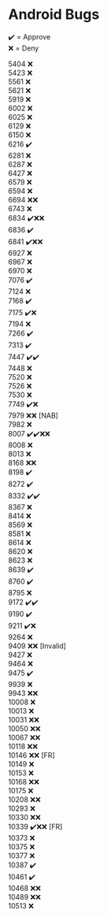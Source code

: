 # Android Bugs

✔️ = Approve  
❌ = Deny

5404 ❌  
5423 ❌  
5561 ❌  
5621 ❌  
5919 ❌  
6002 ❌  
6025 ❌  
6129 ❌  
6150 ❌  
6216 ✔️  
6281 ❌  
6287 ❌  
6427 ❌  
6579 ❌  
6594 ❌  
6694 ❌❌  
6743 ❌  
6834 ✔️❌❌  
6836 ✔️  
6841 ✔️❌❌  
6927 ❌  
6967 ❌  
6970 ❌  
7076 ✔️  
7124 ❌  
7168 ✔️  
7175 ✔️❌  
7194 ❌  
7266 ✔️  
7313 ✔️  
7447 ✔️✔️  
7448 ❌  
7520 ❌  
7526 ❌  
7530 ❌  
7749 ✔️❌  
7979 ❌❌ [NAB]  
7982 ❌  
8007 ✔️✔️❌❌  
8008 ❌  
8013 ❌  
8168 ❌❌  
8198 ✔️  
8272 ✔️  
8332 ✔️✔️  
8367 ❌  
8414 ❌  
8569 ❌  
8581 ❌  
8614 ❌  
8620 ❌  
8623 ❌  
8639 ✔️  
8760 ✔️  
8795 ❌  
9172 ✔️✔️  
9190 ✔️  
9211 ✔️❌  
9264 ❌  
9409 ❌❌ [Invalid]  
9427 ❌  
9464 ❌  
9475 ✔️  
9939 ❌  
9943 ❌❌  
10008 ❌  
10013 ❌  
10031 ❌❌  
10050 ❌❌  
10067 ❌❌  
10118 ❌❌  
10146 ❌❌ [FR]  
10149 ❌  
10153 ❌  
10168 ❌❌  
10175 ❌  
10208 ❌❌  
10293 ❌  
10330 ❌❌  
10339 ✔️❌❌ [FR]  
10373 ❌  
10375 ❌  
10377 ❌  
10387 ✔️  
10461 ✔️  
10468 ❌❌  
10489 ❌❌  
10513 ❌
